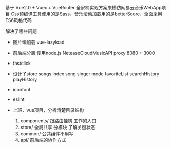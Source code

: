 基于 Vue2.0 + Vuex + VueRouter 全家桶实现方案来模仿网易云音乐WebApp项目 
Css预编译工具使用的是Sass，音乐滚动加载用的是betterScore，全面采用ES6风格代码

解决了哪些问题
- 图片懒加载 vue-lazyload
- 前后端分离 
  使用node.js NeteaseCloudMusicAPI proxy
  8080 + 3000
- fastclick 
- 设计了store
  songs index  song singer mode favoriteList searchHistory playHistory
- iconfont
- eslint

- 上班，vue项目，分析清楚目录结构
  1. components/ 跟路由挂钩 工作的入口
  2. store/ 全局共享 分模块 了解关键状态
  3. common/ 公共组件不用写
  4. api/ 前后端的协作方式
